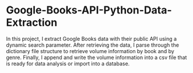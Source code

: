 # Google-Books-API-Python-Data-Extraction

In this project, I extract Google Books data with their public API using a dynamic search parameter. After retrieving the data, I parse through the dictionary file structure to retrieve volume information by book and by genre. Finally, I append and write the volume information into a csv file that is ready for data analysis or import into a database. 
